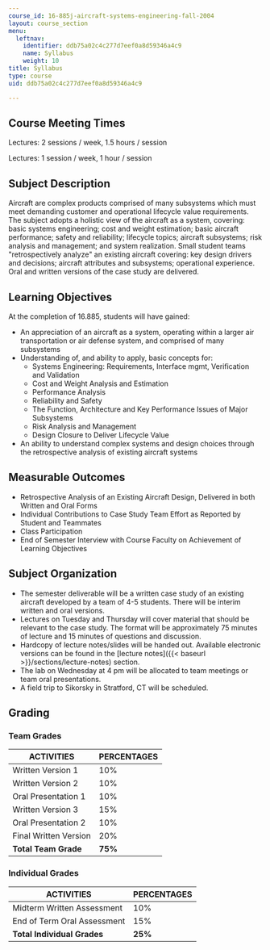 ```yaml
---
course_id: 16-885j-aircraft-systems-engineering-fall-2004
layout: course_section
menu:
  leftnav:
    identifier: ddb75a02c4c277d7eef0a8d59346a4c9
    name: Syllabus
    weight: 10
title: Syllabus
type: course
uid: ddb75a02c4c277d7eef0a8d59346a4c9

---
```


Course Meeting Times
--------------------

Lectures: 2 sessions / week, 1.5 hours / session

Lectures: 1 session / week, 1 hour / session

Subject Description
-------------------

Aircraft are complex products comprised of many subsystems which must meet demanding customer and operational lifecycle value requirements. The subject adopts a holistic view of the aircraft as a system, covering: basic systems engineering; cost and weight estimation; basic aircraft performance; safety and reliability; lifecycle topics; aircraft subsystems; risk analysis and management; and system realization. Small student teams "retrospectively analyze" an existing aircraft covering: key design drivers and decisions; aircraft attributes and subsystems; operational experience. Oral and written versions of the case study are delivered.

Learning Objectives
-------------------

At the completion of 16.885, students will have gained:

*   An appreciation of an aircraft as a system, operating within a larger air transportation or air defense system, and comprised of many subsystems
*   Understanding of, and ability to apply, basic concepts for:
    *   Systems Engineering: Requirements, Interface mgmt, Verification and Validation
    *   Cost and Weight Analysis and Estimation
    *   Performance Analysis
    *   Reliability and Safety
    *   The Function, Architecture and Key Performance Issues of Major Subsystems
    *   Risk Analysis and Management
    *   Design Closure to Deliver Lifecycle Value
*   An ability to understand complex systems and design choices through the retrospective analysis of existing aircraft systems

Measurable Outcomes
-------------------

*   Retrospective Analysis of an Existing Aircraft Design, Delivered in both Written and Oral Forms
*   Individual Contributions to Case Study Team Effort as Reported by Student and Teammates
*   Class Participation
*   End of Semester Interview with Course Faculty on Achievement of Learning Objectives

Subject Organization
--------------------

*   The semester deliverable will be a written case study of an existing aircraft developed by a team of 4-5 students. There will be interim written and oral versions.
*   Lectures on Tuesday and Thursday will cover material that should be relevant to the case study. The format will be approximately 75 minutes of lecture and 15 minutes of questions and discussion.
*   Hardcopy of lecture notes/slides will be handed out. Available electronic versions can be found in the [lecture notes]({{< baseurl >}}/sections/lecture-notes) section.
*   The lab on Wednesday at 4 pm will be allocated to team meetings or team oral presentations.
*   A field trip to Sikorsky in Stratford, CT will be scheduled.

Grading
-------

### Team Grades

| ACTIVITIES | PERCENTAGES |
| --- | --- |
| Written Version 1 | 10% |
| Written Version 2 | 10% |
| Oral Presentation 1 | 10% |
| Written Version 3 | 15% |
| Oral Presentation 2 | 10% |
| Final Written Version | 20% |
| **Total Team Grade** | **75%** 

  

### Individual Grades

| ACTIVITIES | PERCENTAGES |
| --- | --- |
| Midterm Written Assessment | 10% |
| End of Term Oral Assessment | 15% |
| **Total Individual Grades** | **25%**